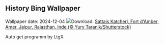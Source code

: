 ## History Bing Wallpaper
Wallpaper date: 2024-12-04
![](https://www.bing.com/th?id=OHR.JaipurFort_FR-CA8032465470_UHD.jpg&w=1000)Download: [Sattais Katcheri, Fort d'Amber, Amer, Jaipur, Rajasthan, Inde (© Yury Taranik/Shutterstock)](https://www.bing.com/th?id=OHR.JaipurFort_FR-CA8032465470_UHD.jpg)

Auto get programm by LtgX
